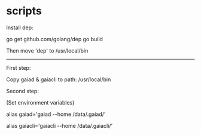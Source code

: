 # scripts

Install dep:

go get github.com/golang/dep
go build

Then move 'dep' to /usr/local/bin

- - - - - - - - - - - - - - - - - - - -

First step:

Copy gaiad & gaiacli to path: /usr/local/bin

Second step:

(Set environment variables)

alias gaiad='gaiad --home /data/.gaiad/'

alias gaiacli='gaiacli --home /data/.gaiacli/'
